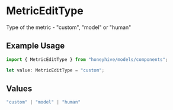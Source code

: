 # MetricEditType

Type of the metric - "custom", "model" or "human"

## Example Usage

```typescript
import { MetricEditType } from "honeyhive/models/components";

let value: MetricEditType = "custom";
```

## Values

```typescript
"custom" | "model" | "human"
```